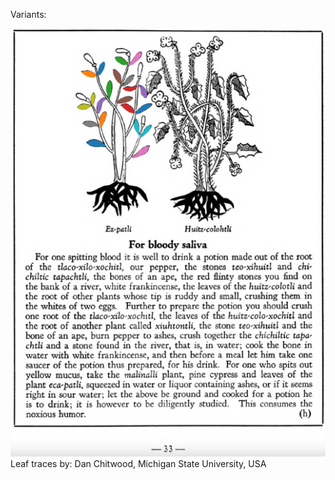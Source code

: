 Variants:   

![D_ID033_p033_01_Ez-patli.png](assets/D_ID033_p033_01_Ez-patli.png)  
Leaf traces by: Dan Chitwood, Michigan State University, USA  
